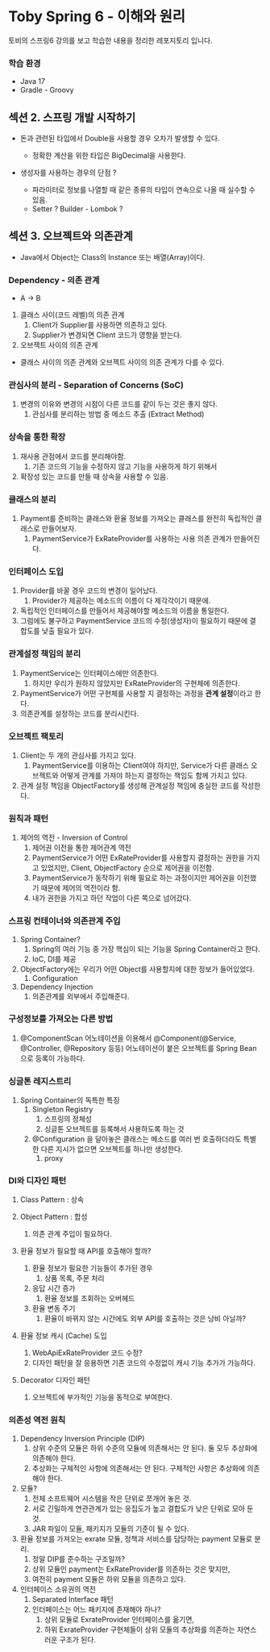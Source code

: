 # Toby Spring 6 - 이해와 원리

토비의 스프링6 강의를 보고 학습한 내용을 정리한 레포지토리 입니다.

### 학습 환경

- Java 17
- Gradle - Groovy

## 섹션 2. 스프링 개발 시작하기

- 돈과 관련된 타입에서 Double을 사용할 경우 오차가 발생할 수 있다.
    - 정확한 계산을 위한 타입은 BigDecimal을 사용한다.

- 생성자를 사용하는 경우의 단점 ?
    - 파라미터로 정보를 나열할 때 같은 종류의 타입이 연속으로 나올 때 실수할 수 있음.
    - Setter ? Builder - Lombok ?

## 섹션 3. 오브젝트와 의존관계

- Java에서 Object는 Class의 Instance 또는 배열(Array)이다.

### Dependency - 의존 관계

- A -> B

1. 클래스 사이(코드 레벨)의 의존 관계 
   1. Client가 Supplier를 사용하면 의존하고 있다.
   2. Supplier가 변경되면 Client 코드가 영향을 받는다.
2. 오브젝트 사이의 의존 관계

- 클래스 사이의 의존 관계와 오브젝트 사이의 의존 관계가 다를 수 있다.

### 관심사의 분리 - Separation of Concerns (SoC)

1. 변경의 이유와 변경의 시점이 다른 코드를 같이 두는 것은 좋지 않다.
   1. 관심사를 분리하는 방법 중 메소드 추출 (Extract Method)

### 상속을 통한 확장

1. 재사용 관점에서 코드를 분리해야함. 
   1. 기존 코드의 기능을 수정하지 않고 기능을 사용하게 하기 위해서
2. 확장성 있는 코드를 만들 때 상속을 사용할 수 있음.

### 클래스의 분리

1. Payment를 준비하는 클래스와 환율 정보를 가져오는 클래스를 완전히 독립적인 클래스로 만들어보자.
   1. PaymentService가 ExRateProvider를 사용하는 사용 의존 관계가 만들어진다. 

### 인터페이스 도입

1. Provider를 바꿀 경우 코드의 변경이 일어났다.
   1. Provider가 제공하는 메소드의 이름이 다 제각각이기 때문에.
2. 독립적인 인터페이스를 만들어서 제공해야할 메소드의 이름을 통일한다.
3. 그럼에도 불구하고 PaymentService 코드의 수정(생성자)이 필요하기 때문에 결합도를 낮출 필요가 있다.

### 관계설정 책임의 분리

1. PaymentService는 인터페이스에만 의존한다.
   1. 하지만 우리가 원하지 않았지만 ExRateProvider의 구현체에 의존한다.
2. PaymentService가 어떤 구현체를 사용할 지 결정하는 과정을 **관계 설정**이라고 한다.
3. 의존관계를 설정하는 코드를 분리시킨다.

### 오브젝트 팩토리

1. Client는 두 개의 관심사를 가지고 있다.
   1. PaymentService를 이용하는 Client여야 하지만, Service가 다른 클래스 오브젝트와 어떻게 관계를 가져야 하는지 결정하는 책임도 함께 가지고 있다.
2. 관계 설정 책임을 ObjectFactory를 생성해 관계설정 책임에 충실한 코드를 작성한다.

### 원칙과 패턴

1. 제어의 역전 - Inversion of Control
   1. 제어권 이전을 통한 제어관계 역전
   2. PaymentService가 어떤 ExRateProvider를 사용할지 결정하는 권한을 가지고 있었지만, Client, ObjectFactory 순으로 제어권을 이전함.
   3. PaymentService가 동작하기 위해 필요로 하는 과정이지만 제어권을 이전했기 때문에 제어의 역전이라 함.
   4. 내가 권한을 가지고 하던 작업이 다른 쪽으로 넘어갔다.

### 스프링 컨테이너와 의존관계 주입

1. Spring Container?
   1. Spring의 여러 기능 중 가장 핵심이 되는 기능을 Spring Container라고 한다.
   2. IoC, DI를 제공
2. ObjectFactory에는 우리가 어떤 Object를 사용할지에 대한 정보가 들어있었다.
   1. Configuration
3. Dependency Injection
   1. 의존관계를 외부에서 주입해준다.

### 구성정보를 가져오는 다른 방법

1. @ComponentScan 어노테이션을 이용해서 @Component(@Service, @Controller, @Repository 등등) 어노테이션이 붙은 오브젝트를 Spring Bean으로 등록이 가능하다.

### 싱글톤 레지스트리

1. Spring Container의 독특한 특징
   1. Singleton Registry
      1. 스프링의 정체성
      2. 싱글톤 오브젝트를 등록해서 사용하도록 하는 것
   2. @Configuration 을 달아놓은 클래스는 메소드를 여러 번 호출하더라도 특별한 다른 지시가 없으면 오브젝트를 하나만 생성한다.
      1. proxy

### DI와 디자인 패턴

1. Class Pattern : 상속
2. Object Pattern : 합성
   1. 의존 관계 주입이 필요하다.

3. 환율 정보가 필요할 때 API를 호출해야 할까?
   1. 환율 정보가 필요한 기능들이 추가된 경우
      1. 상품 목록, 주문 처리
   2. 응답 시간 증가
      1. 환율 정보를 조회하는 오버헤드
   3. 환율 변동 주기
      1. 환율이 바뀌지 않는 시간에도 외부 API를 호출하는 것은 낭비 아닐까?
4. 환율 정보 캐시 (Cache) 도입
   1. WebApiExRateProvider 코드 수정?
   2. 디자인 패턴을 잘 응용하면 기존 코드의 수정없이 캐시 기능 추가가 가능하다.
5. Decorator 디자인 패턴
   1. 오브젝트에 부가적인 기능을 동적으로 부여한다.

### 의존성 역전 원칙

1. Dependency Inversion Principle (DIP)
   1. 상위 수준의 모듈은 하위 수준의 모듈에 의존해서는 안 된다. 둘 모두 추상화에 의존해야 한다.
   2. 추상화는 구체적인 사항에 의존해서는 안 된다. 구체적인 사항은 추상화에 의존해야 한다.
2. 모듈?
   1. 전체 소프트웨어 시스템을 작은 단위로 쪼개어 놓은 것.
   2. 서로 긴밀하게 연관관계가 있는 응집도가 높고 결합도가 낮은 단위로 모아 둔 것.
   3. JAR 파일이 모듈, 패키지가 모듈의 기준이 될 수 있다.
3. 환율 정보를 가져오는 exrate 모듈, 정책과 서비스를 담당하는 payment 모듈로 분리.
   1. 정말 DIP를 준수하는 구조일까?
   2. 상위 모듈인 payment는 ExRateProvider를 의존하는 것은 맞지만,
   3. 여전히 payment 모듈은 하위 모듈을 의존하고 있다.
4. 인터페이스 소유권의 역전
   1. Separated Interface 패턴
   2. 인터페이스는 어느 패키지에 존재해야 하나?
      1. 상위 모듈로 ExrateProvider 인터페이스를 옮기면,
      2. 하위 ExrateProvider 구현체들이 상위 모듈의 추상화를 의존하는 자연스러운 구조가 된다.